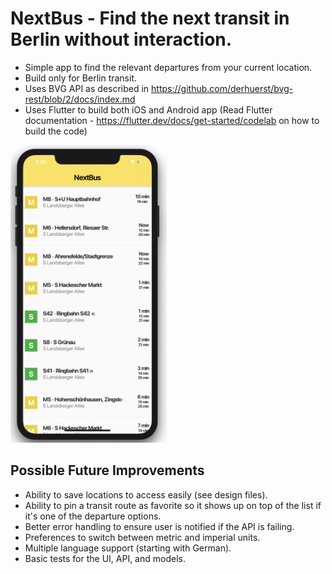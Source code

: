 # NextBus - Find the next transit in Berlin without interaction.
- Simple app to find the relevant departures from your current location.
- Build only for Berlin transit.
- Uses BVG API as described in https://github.com/derhuerst/bvg-rest/blob/2/docs/index.md
- Uses Flutter to build both iOS and Android app (Read Flutter documentation - https://flutter.dev/docs/get-started/codelab on how to build the code)

<img src="documentation/departure_list.png" width="250" />

## Possible Future Improvements
- Ability to save locations to access easily (see design files).
- Ability to pin a transit route as favorite so it shows up on top of the list if it's one of the departure options.
- Better error handling to ensure user is notified if the API is failing.
- Preferences to switch between metric and imperial units.
- Multiple language support (starting with German).
- Basic tests for the UI, API, and models.
